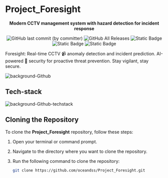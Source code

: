 # Project_Foresight
<div align="center">

__Modern CCTV management system with hazard detection for incident response__

![GitHub last commit (by committer)](https://img.shields.io/github/last-commit/oceands/Project_Foresight)
![GitHub All Releases](https://img.shields.io/github/downloads/oceandss/Project_Foresight/total.svg)
![Static Badge](https://img.shields.io/badge/collaborators-4-blue)
![Static Badge](https://img.shields.io/badge/node_version-v18.16.1-red)
![Static Badge](https://img.shields.io/badge/python_version-v3.11.4-purple)

</div>




Foresight: Real-time CCTV 📹 anomaly detection and incident prediction. AI-powered 🧠  security for proactive threat prevention. Stay vigilant, stay secure. 

![background-Github](https://github.com/oceands/Project_Foresight/assets/94485584/1043b57c-cf37-44ab-ae1f-5b203c46171d)

## Tech-stack
![background-Github-techstack](https://github.com/oceands/Project_Foresight/assets/94485584/b13bb234-30c1-4b1e-9672-fe01e0ffc7a4)

## Cloning the Repository

To clone the **Project_Foresight** repository, follow these steps:

1. Open your terminal or command prompt.
2. Navigate to the directory where you want to clone the repository.
3. Run the following command to clone the repository:

   ```sh
   git clone https://github.com/oceandss/Project_Foresight.git
   ```





